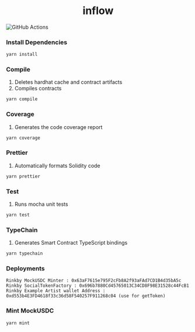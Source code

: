 # <h1 align="center"> inflow </h1>

![GitHub Actions](https://github.com/aegis-studio-dev/inflow/actions/workflows/node.js.yml/badge.svg)

### Install Dependencies

```sh
yarn install
```

### Compile

1. Deletes hardhat cache and contract artifacts
2. Compiles contracts

```sh
yarn compile
```

### Coverage

1. Generates the code coverage report

```sh
yarn coverage
```

### Prettier

1. Automatically formats Solidity code

```sh
yarn prettier
```

### Test

1. Runs mocha unit tests

```sh
yarn test
```

### TypeChain

1. Generates Smart Contract TypeScript bindings

```sh
yarn typechain
```

### Deployments 
```
Rinkby MockUSDC Minter : 0x63aF7615e795F2cFb8A2f93aFAd7CD1B4d35bA5c
Rinkby SocialTokenFactory : 0x696b7880Cd45765013C34CD8F98E31528c44FcB1
Rinkby Example Artist wallet Address : 0xd553b4E3FD4618f33c36d58F540257F911268c04 (use for getToken)
```


### Mint MockUSDC

```sh
yarn mint
```
